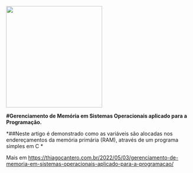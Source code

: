 <div class="container">
    <img src="https://thiagocantero.com.br/wp-content/uploads/2022/06/cropped-thicantero_branco.png" width="260" height="275" />
</div>

**#Gerenciamento de Memória em Sistemas Operacionais aplicado para a Programação.**

*##Neste artigo é demonstrado como as variáveis são alocadas nos endereçamentos da memória primária (RAM), através de um programa simples em C *

Mais em https://thiagocantero.com.br/2022/05/03/gerenciamento-de-memoria-em-sistemas-operacionais-aplicado-para-a-programacao/
